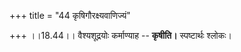 +++
title = "44 कृषिगौरक्ष्यवाणिज्यं"

+++
।।18.44।। वैश्यशूद्रयोः कर्माण्याह -- **कृषीति।** स्पष्टार्थः श्लोकः।
